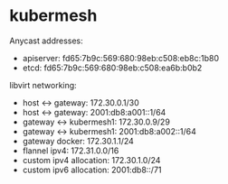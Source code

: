 # kubermesh

Anycast addresses:
- apiserver: fd65:7b9c:569:680:98eb:c508:eb8c:1b80
- etcd: fd65:7b9c:569:680:98eb:c508:ea6b:b0b2

libvirt networking:
- host <-> gateway: 172.30.0.1/30
- host <-> gateway: 2001:db8:a001::1/64
- gateway <-> kubermesh1: 172.30.0.9/29
- gateway <-> kubermesh1: 2001:db8:a002::1/64
- gateway docker: 172.30.1.1/24
- flannel ipv4: 172.31.0.0/16
- custom ipv4 allocation: 172.30.1.0/24
- custom ipv6 allocation: 2001:db8::/71
